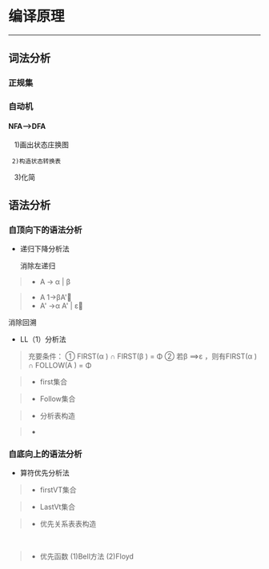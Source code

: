# 编译原理------## 词法分析### 正规集### 自动机#### NFA-->DFA    1)画出状态庄换图       2)构造状态转换表    3)化简## 语法分析###  自顶向下的语法分析* 递归下降分析法    消除左递归> *	A → α | β	>*	A 1→βA'            > *  A' →α A' | ε 消除回溯* LL（1）分析法>  充要条件：① FIRST(α ) ∩ FIRST(β )  = Φ② 若β ==>ε ，则有FIRST(α ) ∩ FOLLOW(A ) = Φ> * first集合> * Follow集合> * 分析表构造> *    ###  自底向上的语法分析* 算符优先分析法        > * firstVT集合> * LastVt集合> * 优先关系表表构造</br>> *  优先函数    (1)Bell方法    (2)Floyd